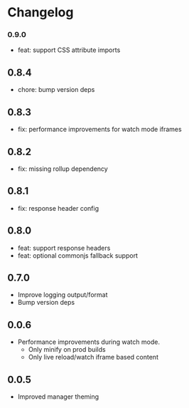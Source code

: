 # Changelog

### 0.9.0
- feat: support CSS attribute imports

## 0.8.4
- chore: bump version deps

## 0.8.3
- fix: performance improvements for watch mode iframes

## 0.8.2
- fix: missing rollup dependency

## 0.8.1
- fix: response header config

## 0.8.0
- feat: support response headers
- feat: optional commonjs fallback support

## 0.7.0
- Improve logging output/format
- Bump version deps

## 0.0.6
- Performance improvements during watch mode.
  - Only minify on prod builds
  - Only live reload/watch iframe based content

## 0.0.5
- Improved manager theming